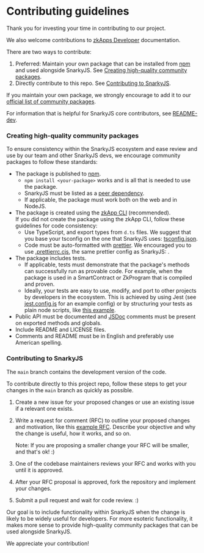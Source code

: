 # Contributing guidelines

Thank you for investing your time in contributing to our project.

We also welcome contributions to [zkApps Developer](https://docs.minaprotocol.com/zkapps) documentation.

There are two ways to contribute:

1. Preferred: Maintain your own package that can be installed from [npm](https://www.npmjs.com/) and used alongside SnarkyJS. See [Creating high-quality community packages](#creating-high-quality-community-packages).
2. Directly contribute to this repo. See [Contributing to SnarkyJS](#contributing-to-snarkyjs).

If you maintain your own package, we strongly encourage to add it to our [official list of community packages](./README.md#community-packages).

For information that is helpful for SnarkyJS core contributors, see [README-dev](README-dev.md).

### Creating high-quality community packages

To ensure consistency within the SnarkyJS ecosystem and ease review and use by our team and other SnarkyJS devs, we encourage community packages to follow these standards:

- The package is published to [npm](https://www.npmjs.com/).
  - `npm install <your-package>` works and is all that is needed to use the package.
  - SnarkyJS must be listed as a [peer dependency](https://docs.npmjs.com/cli/v9/configuring-npm/package-json#peerdependencies).
  - If applicable, the package must work both on the web and in NodeJS.
- The package is created using the [zkApp CLI](https://github.com/o1-labs/zkapp-cli) (recommended).  
  If you did not create the package using the zkApp CLI, follow these guidelines for code consistency:
  - Use TypeScript, and export types from `d.ts` files. We suggest that you base your tsconfig on the one that SnarkyJS uses: [tsconfig.json](./tsconfig.json).
  - Code must be auto-formatted with [prettier](https://prettier.io/). We encouraged you to use [.prettierrc.cjs](./.prettierrc.cjs), the same prettier config as SnarkyJS: .
- The package includes tests.
  - If applicable, tests must demonstrate that the package's methods can successfully run as provable code. For example, when the package is used in a SmartContract or ZkProgram that is compiled and proven.
  - Ideally, your tests are easy to use, modify, and port to other projects by developers in the ecosystem. This is achieved by using Jest (see [jest.config.js](./jest.config.js) for an example config) or by structuring your tests as plain node scripts, like [this example](./src/lib/circuit_value.unit-test.ts).
- Public API must be documented and [JSDoc](https://jsdoc.app/) comments must be present on exported methods and globals.
- Include README and LICENSE files.
- Comments and README must be in English and preferably use American spelling.

### Contributing to SnarkyJS

The `main` branch contains the development version of the code.

To contribute directly to this project repo, follow these steps to get your changes in the `main` branch as quickly as possible.

1. Create a new issue for your proposed changes or use an existing issue if a relevant one exists.
1. Write a request for comment (RFC) to outline your proposed changes and motivation, like this [example RFC](https://github.com/o1-labs/snarkyjs/issues/233). Describe your objective and why the change is useful, how it works, and so on.

   Note: If you are proposing a smaller change your RFC will be smaller, and that's ok! :)

1. One of the codebase maintainers reviews your RFC and works with you until it is approved.
1. After your RFC proposal is approved, fork the repository and implement your changes.
1. Submit a pull request and wait for code review. :)

Our goal is to include functionality within SnarkyJS when the change is likely to be widely useful for developers. For more esoteric functionality, it makes more sense to provide high-quality community packages that can be used alongside SnarkyJS.

We appreciate your contribution!

